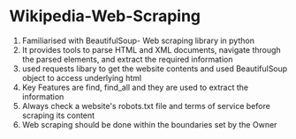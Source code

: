 # Wikipedia-Web-Scraping

1. Familiarised with BeautifulSoup- Web scraping library in python
2. It provides tools to parse HTML and XML documents, navigate through the parsed elements, and extract the required information
3. used requests libary to get the website contents and used BeautifulSoup object to access underlying html
4. Key Features are  find, find_all and they are used to extract the information
5. Always check a website's robots.txt file and terms of service before scraping its content
6. Web scraping should be done within the boundaries set by the Owner
